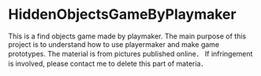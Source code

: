 # HiddenObjectsGameByPlaymaker
 This is a find objects game made by playmaker.
 The main purpose of this project is to understand how to use playermaker and make game prototypes. 
 The material is from pictures published online．
 If infringement is involved, please contact me to delete this part of materia．
 
